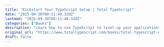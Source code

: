 ```yaml
---
title: "Kickstart Your TypeScript Setup | Total TypeScript"
date: "2025-09-30T00:11:40.320Z"
lastmod: "2025-09-30T00:11:40.320Z"
categories: ["Books"]
description: "Learn how to use TypeScript to level-up your applications as a web developer through exercise driven self-paced workshops and tutorials hosted by TypeScript wizard Matt Pocock."
original_url: "https://www.totaltypescript.com/books/total-typescript-essentials/kickstart-your-typescript-setup"
draft: false
---
```

